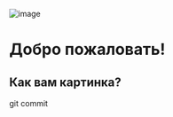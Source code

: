 ![image](https://github.com/Victoria-Tori/naruto/assets/172915402/42e730e4-03b4-4874-a07b-0fada455f755)
# Добро пожаловать!
## Как вам картинка?
git commit
